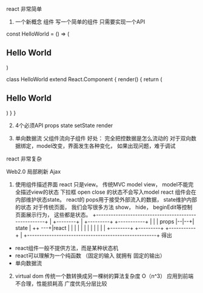 react 非常简单
1. 一个新概念 组件
写一个简单的组件 只需要实现一个API

const HelloWorld = () => (
  <h2>Hello World</h2>
)

class HelloWorld extend React.Component {
  render() {
    return (
        <h2>Hello World</h2>
    )
  }
}

<HelloWorld />

2. 4个必须API props state setState render  


3. 单向数据流 父组件流向子组件
好处： 完全把控数据是怎么流动的
对于双向数据绑定，model改变，界面发生各种变化， 如果出现问题，难于调试

react 非常复杂

Web2.0 局部刷新 Ajax

1. 使用组件描述界面
react 只是view。 传统MVC model view， model不能完全描述view的状态
下拉框 open close 的状态不会写入model 
react 组件会在内部维护状态state。
react的 pops用于接受外部流入的数据， state维护内部的状态
对于传统页面， 我们会写很多方法 show， hide， beginEdit等控制页面展示行为， 这些都是状态。
+-----------------------------------------------------+
|   +--------+  |   +---------+        +-----------+  |
|   |  props |--|--+|   state | ++ ---+|react      |  |
|   |        |  |   |         |        |           |  |
|   +--------+      +---------+        +-----------+  |
+-----------------------------------------------------+
得出
* react组件一般不提供方法，而是某种状态机
* react可以理解为一个纯函数 （固定的输入 就拥有 固定的输出）
* 单向数据流

2. virtual dom
传统一个数转换成另一棵树的算法复杂度 O（n^3） 应用到前端不合理，性能损耗高
广度优先分层比较

